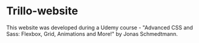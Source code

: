 # Trillo-website
This website was developed during a Udemy course - "Advanced CSS and Sass: Flexbox, Grid, Animations and More!" by Jonas Schmedtmann.
